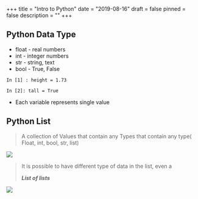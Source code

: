 +++
title = "Intro to Python"
date = "2019-08-16"
draft = false
pinned = false
description = ""
+++
## Python Data Type

*   float - real numbers
*   int - integer numbers 
*   str - string, text
*   bool - True, False


```
In [1] : height = 1.73 
```

```
In [2]: tall = True
```

*  Each variable represents single value

## Python List

>  A collection of Values that contain any Types that contain any type( Float, int, bool, str, list)

![](/img/pythonlistsdt.png)

> It is possible to have different type of data in the list, even a 
>
> _**List of lists**_

![](/img/pythonlistoflists.png)
